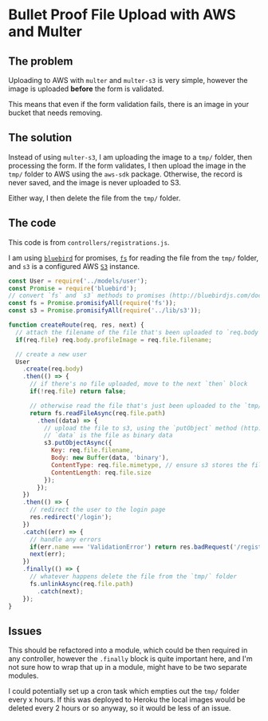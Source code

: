 # Bullet Proof File Upload with AWS and Multer

## The problem

Uploading to AWS with `multer` and `multer-s3` is very simple, however the image is uploaded **before** the form is validated.

This means that even if the form validation fails, there is an image in your bucket that needs removing.

## The solution

Instead of using `multer-s3`, I am uploading the image to a `tmp/` folder, then processing the form. If the form validates, I then upload the image in the `tmp/` folder to AWS using the `aws-sdk` package. Otherwise, the record is never saved, and the image is never uploaded to S3.

Either way, I then delete the file from the `tmp/` folder.

## The code

This code is from `controllers/registrations.js`.

I am using [`bluebird`](http://bluebirdjs.com/) for promises, [`fs`](https://nodejs.org/api/fs.html) for reading the file from the `tmp/` folder, and `s3` is a configured AWS [`S3`](http://docs.aws.amazon.com/AWSJavaScriptSDK/latest/AWS/S3.html) instance.

```js
const User = require('../models/user');
const Promise = require('bluebird');
// convert `fs` and `s3` methods to promises (http://bluebirdjs.com/docs/api/promise.promisifyall.html)
const fs = Promise.promisifyAll(require('fs'));
const s3 = Promise.promisifyAll(require('../lib/s3'));

function createRoute(req, res, next) {
  // attach the filename of the file that's been uploaded to `req.body`, so it can be saved to the db
  if(req.file) req.body.profileImage = req.file.filename;

  // create a new user
  User
    .create(req.body)
    .then(() => {
      // if there's no file uploaded, move to the next `then` block
      if(!req.file) return false;

      // otherwise read the file that's just been uploaded to the `tmp/` folder
      return fs.readFileAsync(req.file.path)
        .then((data) => {
          // upload the file to s3, using the `putObject` method (http://docs.aws.amazon.com/AWSJavaScriptSDK/latest/AWS/S3.html#putObject-property)
          // `data` is the file as binary data
          s3.putObjectAsync({
            Key: req.file.filename,
            Body: new Buffer(data, 'binary'),
            ContentType: req.file.mimetype, // ensure s3 stores the file with the correct mime type
            ContentLength: req.file.size
          });
        });
    })
    .then(() => {
      // redirect the user to the login page
      res.redirect('/login');
    })
    .catch((err) => {
      // handle any errors
      if(err.name === 'ValidationError') return res.badRequest('/register', err.toString());
      next(err);
    })
    .finally(() => {
      // whatever happens delete the file from the `tmp/` folder
      fs.unlinkAsync(req.file.path)
        .catch(next);
    });
}
```

## Issues

This should be refactored into a module, which could be then required in any controller, however the `.finally` block is quite important here, and I'm not sure how to wrap that up in a module, might have to be two separate modules.

I could potentially set up a cron task which empties out the `tmp/` folder every x hours. If this was deployed to Heroku the local images would be deleted every 2 hours or so anyway, so it would be less of an issue.